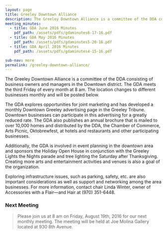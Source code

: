 ```yaml
---
layout: page
title: Greeley Downtown Alliance
description: The Greeley Downtown Alliance is a committee of the DDA consisting of business owners and managers in the Downtown district.
meeting_minutes:
  - title: GDA June 2016 Minutes
    pdf_path: /assets/pdfs/gdaminutes6-17-16.pdf
  - title: GDA May 2016 Minutes
    pdf_path: /assets/pdfs/gdaminutes5-20-16.pdf
  - title: GDA April 2016 Minutes
    pdf_path: /assets/pdfs/gdaminutes4-15-16.pdf

sub-nav: more
permalink: /greeley-downtown-alliance/
---
```



The Greeley Downtown Alliance is a committee of the DDA consisting of business owners and managers in the Downtown district. The GDA meets the third Friday of every month at 8 am. The location changes to different businesses monthly and will be posted below.

The GDA explores opportunities for joint marketing and has developed a monthly Downtown Greeley advertising page in the Greeley Tribune. Downtown businesses can participate in this advertising for a greatly reduced rate. The GDA also publishes an annual brochure that is mailed to over 10,000 homes and distributed by the DDA, the Chamber of Commerce, Arts Picnic, Oktobrewfest, at hotels and restaurants and other participating businesses.

Additionally, the GDA is involved in event planning in the downtown area and sponsors the Holiday Open House in conjunction with the Greeley Lights the Nights parade and tree lighting the Saturday after Thanksgiving. Creating more arts and entertainment activities and venues is also a goal of the organization.

Exploring infrastructure issues, such as parking, safety, etc. are also important considerations as well as support and networking among the area businesses. For more information, contact chair Linda Winter, owner of Accessories with a Flair—and Hair at (970) 351-6448.

### Next Meeting

> Please join us at 8 am on Friday, August 19th, 2016 for our next monthly meeting. The meeting will be held at Joe Molina Gallery located at 930 8th Avenue.
